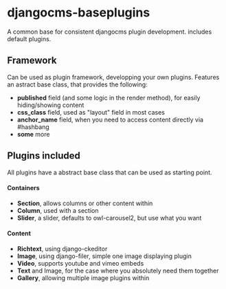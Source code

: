 # djangocms-baseplugins
A common base for consistent djangocms plugin development. includes default plugins.

## Framework
Can be used as plugin framework, developping your own plugins. Features an astract base class, that provides the following:
- **published** field (and some logic in the render method), for easily hiding/showing content
- **css_class** field, used as "layout" field in most cases
- **anchor_name** field, when you need to access content directly via #hashbang
- **some** more

## Plugins included
All plugins have a abstract base class that can be used as starting point.

#### Containers
- **Section**, allows columns or other content within
- **Column**, used with a section
- **Slider**, a slider, defaults to owl-carousel2, but use what you want

#### Content
- **Richtext**, using django-ckeditor
- **Image**, using django-filer, simple one image displaying plugin
- **Video**, supports youtube and vimeo embeds
- **Text** and Image, for the case where you absolutely need them together
- **Gallery**, allowing multiple image plugins within
